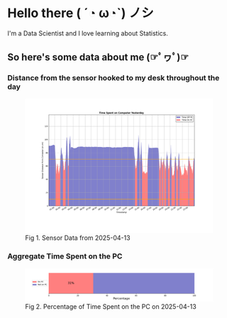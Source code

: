 
# Hello there ( ´◔ ω◔`) ノシ

I'm a Data Scientist and I love learning about Statistics.

## So here's some data about me (☞ﾟヮﾟ)☞


### Distance from the sensor hooked to my desk throughout the day
<figure>
  <picture>
    <source media="(prefers-color-scheme: dark)" srcset="Pi/readme/graphs/lineplot/dark-plot-2025-04-13.png">
    <source media="(prefers-color-scheme: light)" srcset="Pi/readme/graphs/lineplot/light-plot-2025-04-13.png">
    <img alt="Shows a black logo in light color mode and a white one in dark color mode." src="Pi/readme/graphs/lineplot/light-plot-2025-04-13.png">
  </picture>
  <figcaption>Fig 1. Sensor Data from 2025-04-13</figcaption>
</figure>



### Aggregate Time Spent on the PC
<figure>
  <picture>
    <source media="(prefers-color-scheme: dark)" srcset="Pi/readme/graphs/barplot/dark-plot-2025-04-13.png">
    <source media="(prefers-color-scheme: light)" srcset="Pi/readme/graphs/barplot/light-plot-2025-04-13.png">
    <img alt="Shows a black logo in light color mode and a white one in dark color mode." src="Pi/readme/graphs/barplot/light-plot-2025-04-13.png">
  </picture>
  <figcaption>Fig 2. Percentage of Time Spent on the PC on 2025-04-13</figcaption>
</figure>
